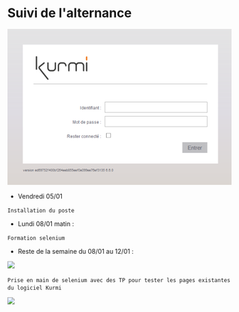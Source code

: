 # Suivi de l'alternance

![](src/images/Connexion.png)

* Vendredi 05/01

```Installation du poste```

* Lundi 08/01 matin : 

```Formation selenium``` 

* Reste de la semaine du 08/01 au 12/01 :

![](src/images/SuperAdministrators.png)

```Prise en main de selenium avec des TP pour tester les pages existantes du logiciel Kurmi``` 

![](src/images/SuperAdministrators.png)